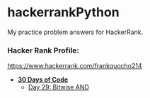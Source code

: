 # hackerrankPython

My practice problem answers for HackerRank.

### Hacker Rank Profile:

https://www.hackerrank.com/frankquocho214

- **[30 Days of Code](30-Days-Of-Code)**
  * [Day 29: Bitwise AND](30-Days-Of-Code/day-29-bitwise-and)
